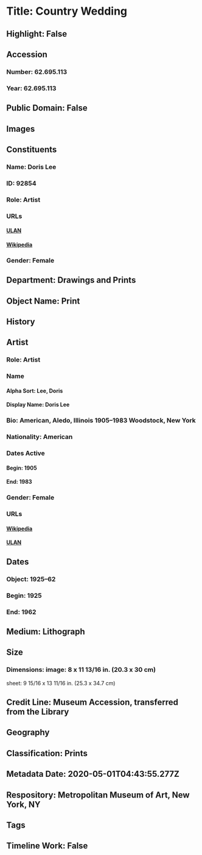 # Title: Country Wedding
## Highlight: False
## Accession
### Number: 62.695.113
### Year: 62.695.113
## Public Domain: False
## Images
## Constituents
### Name: Doris Lee
### ID: 92854
### Role: Artist
### URLs
#### [ULAN](http://vocab.getty.edu/page/ulan/500021141)
#### [Wikipedia](https://www.wikidata.org/wiki/Q518922)
### Gender: Female
## Department: Drawings and Prints
## Object Name: Print
## History
## Artist
### Role: Artist
### Name
#### Alpha Sort: Lee, Doris
#### Display Name: Doris Lee
### Bio: American, Aledo, Illinois 1905–1983 Woodstock, New York
### Nationality: American
### Dates Active
#### Begin: 1905
#### End: 1983
### Gender: Female
### URLs
#### [Wikipedia](https://www.wikidata.org/wiki/Q518922)
#### [ULAN](http://vocab.getty.edu/page/ulan/500021141)
## Dates
### Object: 1925–62
### Begin: 1925
### End: 1962
## Medium: Lithograph
## Size
### Dimensions: image: 8 x 11 13/16 in. (20.3 x 30 cm)
sheet: 9 15/16 x 13 11/16 in. (25.3 x 34.7 cm)
## Credit Line: Museum Accession, transferred from the Library
## Geography
## Classification: Prints
## Metadata Date: 2020-05-01T04:43:55.277Z
## Respository: Metropolitan Museum of Art, New York, NY
## Tags
## Timeline Work: False